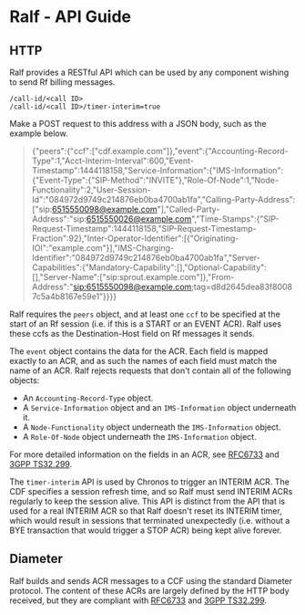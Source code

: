 # Ralf - API Guide

## HTTP

Ralf provides a RESTful API which can be used by any component wishing to send Rf billing messages.

    /call-id/<call ID>
    /call-id/<call ID>/timer-interim=true

Make a POST request to this address with a JSON body, such as the example below.

> {"peers":{"ccf":["cdf.example.com"]},"event":{"Accounting-Record-Type":1,"Acct-Interim-Interval":600,"Event-Timestamp":1444118158,"Service-Information":{"IMS-Information":{"Event-Type":{"SIP-Method":"INVITE"},"Role-Of-Node":1,"Node-Functionality":2,"User-Session-Id":"084972d9749c214876eb0ba4700ab1fa","Calling-Party-Address":["sip:6515550098@example.com"],"Called-Party-Address":"sip:6515550026@example.com","Time-Stamps":{"SIP-Request-Timestamp":1444118158,"SIP-Request-Timestamp-Fraction":92},"Inter-Operator-Identifier":[{"Originating-IOI":"example.com"}],"IMS-Charging-Identifier":"084972d9749c214876eb0ba4700ab1fa","Server-Capabilities":{"Mandatory-Capability":[],"Optional-Capability":[],"Server-Name":["sip:sprout.example.com"]},"From-Address":"<sip:6515550098@example.com>;tag=d8d2645dea83f80087c5a4b8167e59e1"}}}}

Ralf requires the `peers` object, and at least one `ccf` to be specified at the start of an Rf session (i.e. if this is a START or an EVENT ACR). Ralf uses these ccfs as the Destination-Host field on Rf messages it sends.

The `event` object contains the data for the ACR. Each field is mapped exactly to an ACR, and as such the names of each field must match the name of an ACR. Ralf rejects requests that don't contain all of the following objects:
* An `Accounting-Record-Type` object.
* A `Service-Information` object and an `IMS-Information` object underneath it.
* A `Node-Functionality` object underneath the `IMS-Information` object.
* A `Role-Of-Node` object underneath the `IMS-Information` object.

For more detailed information on the fields in an ACR, see [RFC6733](https://tools.ietf.org/html/rfc6733) and [3GPP TS32.299](http://www.3gpp.org/DynaReport/32299.htm).

The `timer-interim` API is used by Chronos to trigger an INTERIM ACR. The CDF specifies a session refresh time, and so Ralf must send INTERIM ACRs regularly to keep the session alive. This API is distinct from the API that is used for a real INTERIM ACR so that Ralf doesn't reset its INTERIM timer, which would result in sessions that terminated unexpectedly (i.e. without a BYE transaction that would trigger a STOP ACR) being kept alive forever.

## Diameter

Ralf builds and sends ACR messages to a CCF using the standard Diameter protocol. The content of these ACRs are largely defined by the HTTP body received, but they are compliant with [RFC6733](https://tools.ietf.org/html/rfc6733) and [3GPP TS32.299](http://www.3gpp.org/DynaReport/32299.htm).
